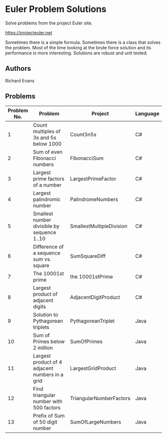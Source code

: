 
# Euler Problem Solutions

Solve problems from the project Euler site.

 https://projecteuler.net

Sometimes there is a simple formula. Sometimes there is a class that solves the problem. Most of the time looking at the brute force solution and its performance is more interesting. Solutions are robust and unit tested.

## Authors

Richard Evans

## Problems

|Problem No. | Problem | Project | Language |
|------------|---------|---------|----------|
| 1 | Count multiples of 3s and 5s below 1000 | Count3n5s | C# |
| 2 | Sum of even Fibonacci numbers | FibonacciSum | C# |
| 3 | Largest prime factors of a number | LargestPrimeFactor | C# |
| 4 | Largest palindromic number | PalindromeNumbers | C# |
| 5 | Smallest number divisible by sequence 1..10 | SmallestMultipleDivision | C# |
| 6 | Difference of a sequence sum vs. square | SumSquareDiff | C# |
| 7 | The 10001st prime | the 10001stPrime | C# |
| 8 | Largest product of adjacent digits | AdjacentDigitProduct | C# |
| 9 | Solution to Pythagorean triplets | PythagoreanTriplet | Java |
| 10 | Sum of Primes below 2 million | SumOfPrimes | Java |
| 11 | Largest product of 4 adjacent numbers in a grid | LargestGridProduct | Java |
| 12 | Find triangular number with 500 factors | TriangularNumberFactors | Java |
| 13 | Prefix of Sum of 50 digit number | SumOfLargeNumbers | Java |

